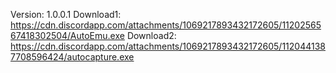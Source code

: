 Version: 1.0.0.1
Download1: https://cdn.discordapp.com/attachments/1069217893432172605/1120256567418302504/AutoEmu.exe
Download2: https://cdn.discordapp.com/attachments/1069217893432172605/1120441387708596424/autocapture.exe
